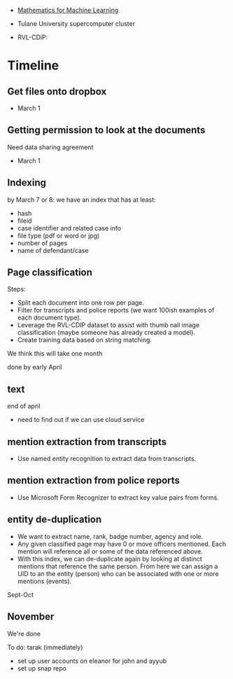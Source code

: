 
- [Mathematics for Machine Learning](https://mml-book.github.io/)
- Tulane University supercomputer cluster

- RVL-CDiP: 

# Timeline

## Get files onto dropbox

- March 1

## Getting permission to look at the documents

Need data sharing agreement

- March 1

## Indexing

by March 7 or 8: we have an index that has at least:

- hash
- fileid
- case identifier and related case info
- file type (pdf or word or jpg)
- number of pages
- name of defendant/case

## Page classification

Steps: 

- Split each document into one row per page. 
- Filter for transcripts and police reports (we want 100ish examples of each document type). 
- Leverage the RVL-CDIP dataset to assist with thumb nail image classification (maybe someone has already created a model).
- Create training data based on string matching. 

We think this will take one month

done by early April


## text

end of april

- need to find out if we can use cloud service

## mention extraction from transcripts

- Use named entity recognition to extract data from transcripts.  


## mention extraction from police reports

- Use Microsoft Form Recognizer to extract key value pairs from forms.


## entity de-duplication

- We want to extract name, rank, badge number, agency and role.
- Any given classified page may have 0 or move officers mentioned. Each mention will reference all or some of the data referenced above. 
- With this index, we can de-duplicate again by looking at distinct mentions that reference the same person. From here we can assign a UID to an the entity (person) who can be associated with one or more mentions (events).

Sept-Oct

## November

We're done


To do: tarak (immediately)

- set up user accounts on eleanor for john and ayyub
- set up snap repo
